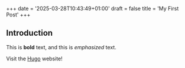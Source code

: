 +++
date = '2025-03-28T10:43:49+01:00'
draft = false
title = 'My First Post'
+++
## Introduction

This is **bold** text, and this is *emphasized* text.

Visit the [Hugo](https://gohugo.io) website!
